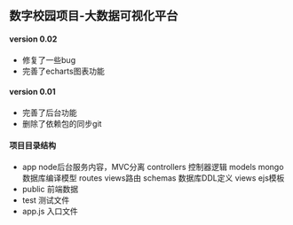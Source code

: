 ## 数字校园项目-大数据可视化平台
#### version 0.02
- 修复了一些bug
- 完善了echarts图表功能
#### version 0.01
- 完善了后台功能
- 删除了依赖包的同步git

#### 项目目录结构
- app node后台服务内容，MVC分离
    controllers 控制器逻辑
    models mongo数据库编译模型
    routes views路由
    schemas 数据库DDL定义
    views ejs模板
- public 前端数据
- test 测试文件
- app.js 入口文件


